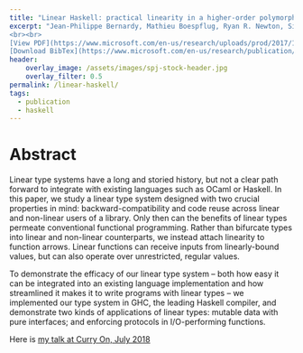 ```yaml
---
title: "Linear Haskell: practical linearity in a higher-order polymorphic language"
excerpt: "Jean-Philippe Bernardy, Mathieu Boespflug, Ryan R. Newton, Simon Peyton Jones, Arnaud Spiwack <br><br> Published in Principles of Programming Languages 2018 (POPL 2018) <br> Published by ACM
<br><br>
[View PDF](https://www.microsoft.com/en-us/research/uploads/prod/2017/12/linear-haskell-popl18-with-appendices.pdf){: .btn .btn--info ..btn--large}
[Download BibTex](https://www.microsoft.com/en-us/research/publication/linear-haskell-practical-linearity-higher-order-polymorphic-language/bibtex/){: .btn .btn--info ..btn--large}"
header:
    overlay_image: /assets/images/spj-stock-header.jpg 
    overlay_filter: 0.5
permalink: /linear-haskell/
tags: 
  - publication 
  - haskell
---
```


# Abstract
Linear type systems have a long and storied history, but not a clear path forward to integrate with existing languages such as OCaml or Haskell. In this paper, we study a linear type system designed with two crucial properties in mind: backward-compatibility and code reuse across linear and non-linear users of a library. Only then can the benefits of linear types permeate conventional functional programming. Rather than bifurcate types into linear and non-linear counterparts, we instead attach linearity to function arrows. Linear functions can receive inputs from linearly-bound values, but can also operate over unrestricted, regular values.

To demonstrate the efficacy of our linear type system – both how easy it can be integrated into an existing language implementation and how streamlined it makes it to write programs with linear types – we implemented our type system in GHC, the leading Haskell compiler, and demonstrate two kinds of applications of linear types: mutable data with pure interfaces; and enforcing protocols in I/O-performing functions.

Here is [my talk at Curry On, July 2018](https://www.youtube.com/watch?v=t0mhvd3-60Y)




